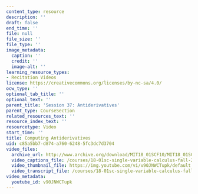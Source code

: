 ```yaml
---
content_type: resource
description: ''
draft: false
end_time: ''
file: null
file_size: ''
file_type: ''
image_metadata:
  caption: ''
  credit: ''
  image-alt: ''
learning_resource_types:
- Recitation Videos
license: https://creativecommons.org/licenses/by-nc-sa/4.0/
ocw_type: ''
optional_tab_title: ''
optional_text: ''
parent_title: 'Session 37: Antiderivatives'
parent_type: CourseSection
related_resources_text: ''
resource_index_text: ''
resourcetype: Video
start_time: ''
title: Computing Antiderivatives
uid: c85a5bb7-d874-a760-6248-5fc3dc7d3704
video_files:
  archive_url: http://www.archive.org/download/MIT18_01SCF10/MIT18_01SCF10Rec_31_300k.mp4
  video_captions_file: /courses/18-01sc-single-variable-calculus-fall-2010/6a563275f36850578b6f42631f6494d0_v90JNWCTupk.vtt
  video_thumbnail_file: https://img.youtube.com/vi/v90JNWCTupk/default.jpg
  video_transcript_file: /courses/18-01sc-single-variable-calculus-fall-2010/2e434c3677677b51cba29e31b12e44c7_v90JNWCTupk.pdf
video_metadata:
  youtube_id: v90JNWCTupk
---
```

